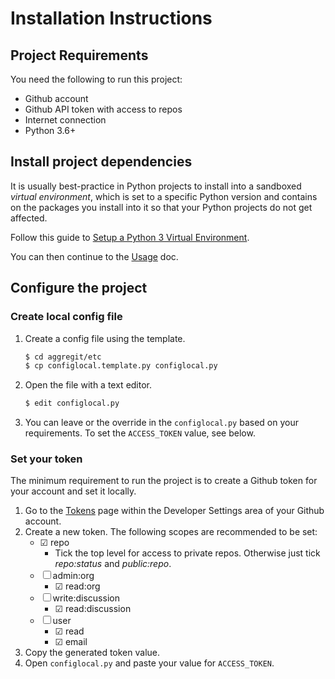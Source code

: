 # Installation Instructions

## Project Requirements

You need the following to run this project:

- Github account
- Github API token with access to repos
- Internet connection
- Python 3.6+


## Install project dependencies

It is usually best-practice in Python projects to install into a sandboxed _virtual environment_, which is set to a specific Python version and contains on the packages you install into it so that your Python projects do not get affected.

Follow this guide to [Setup a Python 3 Virtual Environment](https://gist.github.com/MichaelCurrin/3a4d14ba1763b4d6a1884f56a01412b7). 

You can then continue to the [Usage](/docs/usage.md) doc.


## Configure the project

### Create local config file

1. Create a config file using the template.
    ```bash
    $ cd aggregit/etc
    $ cp configlocal.template.py configlocal.py
    ```
2. Open the file with a text editor.
    ```bash
    $ edit configlocal.py
    ```
3. You can leave or the override in the `configlocal.py` based on your requirements. To set the `ACCESS_TOKEN` value, see below.


### Set your token

The minimum requirement to run the project is to create a Github token for your account and set it locally.

1. Go to the [Tokens](https://github.com/settings/tokens) page within the Developer Settings area of your Github account.
2. Create a new token. The following scopes are recommended to be set:
    * ☑ repo 
        - Tick the top level for access to private repos. Otherwise just tick _repo:status_ and _public:repo_.
    * ☐ admin:org
        - ☑ read:org
    * ☐ write:discussion
        - ☑ read:discussion
    * ☐ user
        - ☑ read
        - ☑ email
3. Copy the generated token value.
4. Open `configlocal.py` and paste your value for `ACCESS_TOKEN`.
